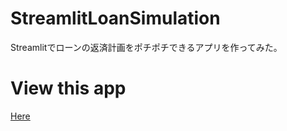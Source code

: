 # StreamlitLoanSimulation
Streamlitでローンの返済計画をポチポチできるアプリを作ってみた。

# View this app
[Here](https://apploansimulation-mvaeo3c4ut7pnohtfejerv.streamlit.app/)
